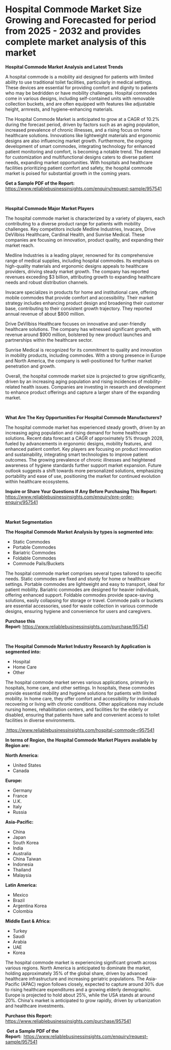 <p><h1>Hospital Commode Market Size Growing and Forecasted for period from 2025 - 2032 and provides complete market analysis of this market</h1></p><p><strong>Hospital Commode Market Analysis and Latest Trends</strong></p>
<p><p>A hospital commode is a mobility aid designed for patients with limited ability to use traditional toilet facilities, particularly in medical settings. These devices are essential for providing comfort and dignity to patients who may be bedridden or have mobility challenges. Hospital commodes come in various designs, including self-contained units with removable collection buckets, and are often equipped with features like adjustable height, armrests, and hygiene-enhancing materials.</p><p>The Hospital Commode Market is anticipated to grow at a CAGR of 10.2% during the forecast period, driven by factors such as an aging population, increased prevalence of chronic illnesses, and a rising focus on home healthcare solutions. Innovations like lightweight materials and ergonomic designs are also influencing market growth. Furthermore, the ongoing development of smart commodes, integrating technology for enhanced patient monitoring and comfort, is becoming a notable trend. The demand for customization and multifunctional designs caters to diverse patient needs, expanding market opportunities. With hospitals and healthcare facilities prioritizing patient comfort and safety, the hospital commode market is poised for substantial growth in the coming years.</p></p>
<p><strong>Get a Sample PDF of the Report:&nbsp;</strong> <a href="https://www.reliablebusinessinsights.com/enquiry/request-sample/957541?utm_campaign=63&utm_medium=2&utm_source=Github&utm_content=ia&utm_term=13042025&utm_id=hospital-commode">https://www.reliablebusinessinsights.com/enquiry/request-sample/957541</a></p>
<p>&nbsp;</p>
<p><strong>Hospital Commode Major Market Players</strong></p>
<p><p>The hospital commode market is characterized by a variety of players, each contributing to a diverse product range for patients with mobility challenges. Key competitors include Medline Industries, Invacare, Drive DeVilbiss Healthcare, Cardinal Health, and Sunrise Medical. These companies are focusing on innovation, product quality, and expanding their market reach.</p><p>Medline Industries is a leading player, renowned for its comprehensive range of medical supplies, including hospital commodes. Its emphasis on high-quality materials and ergonomic designs appeals to healthcare providers, driving steady market growth. The company has reported revenues exceeding $3 billion, attributing growth to expanding healthcare needs and robust distribution channels.</p><p>Invacare specializes in products for home and institutional care, offering mobile commodes that provide comfort and accessibility. Their market strategy includes enhancing product design and broadening their customer base, contributing to their consistent growth trajectory. They reported annual revenue of about $800 million.</p><p>Drive DeVilbiss Healthcare focuses on innovative and user-friendly healthcare solutions. The company has witnessed significant growth, with revenue around $900 million, bolstered by new product launches and partnerships within the healthcare sector.</p><p>Sunrise Medical is recognized for its commitment to quality and innovation in mobility products, including commodes. With a strong presence in Europe and North America, the company is well-positioned for further market penetration and growth.</p><p>Overall, the hospital commode market size is projected to grow significantly, driven by an increasing aging population and rising incidences of mobility-related health issues. Companies are investing in research and development to enhance product offerings and capture a larger share of the expanding market.</p></p>
<p>&nbsp;</p>
<p><strong>What Are The Key Opportunities For Hospital Commode Manufacturers?</strong></p>
<p><p>The hospital commode market has experienced steady growth, driven by an increasing aging population and rising demand for home healthcare solutions. Recent data forecast a CAGR of approximately 5% through 2028, fueled by advancements in ergonomic designs, mobility features, and enhanced patient comfort. Key players are focusing on product innovation and sustainability, integrating smart technologies to improve patient outcomes. The growing prevalence of chronic illnesses and heightened awareness of hygiene standards further support market expansion. Future outlook suggests a shift towards more personalized solutions, emphasizing portability and ease of use, positioning the market for continued evolution within healthcare ecosystems.</p></p>
<p><strong>Inquire or Share Your Questions If Any Before Purchasing This Report:</strong> <a href="https://www.reliablebusinessinsights.com/enquiry/pre-order-enquiry/957541?utm_campaign=63&utm_medium=2&utm_source=Github&utm_content=ia&utm_term=13042025&utm_id=hospital-commode">https://www.reliablebusinessinsights.com/enquiry/pre-order-enquiry/957541</a></p>
<p>&nbsp;</p>
<p><strong>Market Segmentation</strong></p>
<p><strong>The Hospital Commode Market Analysis by types is segmented into:</strong></p>
<p><ul><li>Static Commodes</li><li>Portable Commodes</li><li>Bariatric Commodes</li><li>Foldable Commodes</li><li>Commode Pails/Buckets</li></ul></p>
<p><p>The hospital commode market comprises several types tailored to specific needs. Static commodes are fixed and sturdy for home or healthcare settings. Portable commodes are lightweight and easy to transport, ideal for patient mobility. Bariatric commodes are designed for heavier individuals, offering enhanced support. Foldable commodes provide space-saving solutions, easily collapsing for storage or travel. Commode pails or buckets are essential accessories, used for waste collection in various commode designs, ensuring hygiene and convenience for users and caregivers.</p></p>
<p><strong>Purchase this Report:&nbsp;</strong><a href="https://www.reliablebusinessinsights.com/purchase/957541?utm_campaign=63&utm_medium=2&utm_source=Github&utm_content=ia&utm_term=13042025&utm_id=hospital-commode">https://www.reliablebusinessinsights.com/purchase/957541</a></p>
<p>&nbsp;</p>
<p><strong>The Hospital Commode Market Industry Research by Application is segmented into:</strong></p>
<p><ul><li>Hospital</li><li>Home Care</li><li>Other</li></ul></p>
<p><p>The hospital commode market serves various applications, primarily in hospitals, home care, and other settings. In hospitals, these commodes provide essential mobility and hygiene solutions for patients with limited mobility. In home care, they offer comfort and accessibility for individuals recovering or living with chronic conditions. Other applications may include nursing homes, rehabilitation centers, and facilities for the elderly or disabled, ensuring that patients have safe and convenient access to toilet facilities in diverse environments.</p></p>
<p><a href="https://www.reliablebusinessinsights.com/hospital-commode-r957541?utm_campaign=63&utm_medium=2&utm_source=Github&utm_content=ia&utm_term=13042025&utm_id=hospital-commode">&nbsp;https://www.reliablebusinessinsights.com/hospital-commode-r957541</a></p>
<p><strong>In terms of Region, the Hospital Commode Market Players available by Region are:</strong></p>
<p>
    <p> <strong> North America: </strong>
        <ul>
            <li>United States</li>
            <li>Canada</li>
        </ul>
        </p> 
    <p> <strong> Europe: </strong>
        <ul>
            <li>Germany</li>
            <li>France</li>
            <li>U.K.</li>
            <li>Italy</li>
            <li>Russia</li>
        </ul>
        </p> 
    <p> <strong> Asia-Pacific: </strong>
        <ul>
            <li>China</li>
            <li>Japan</li>
            <li>South Korea</li>
            <li>India</li>
            <li>Australia</li>
            <li>China Taiwan</li>
            <li>Indonesia</li>
            <li>Thailand</li>
            <li>Malaysia</li>
        </ul>
        </p> 
    <p> <strong> Latin America: </strong>
        <ul>
            <li>Mexico</li>
            <li>Brazil</li>
            <li>Argentina Korea</li>
            <li>Colombia</li>
        </ul>
        </p> 
    <p> <strong> Middle East & Africa: </strong>
        <ul>
            <li>Turkey</li>
            <li>Saudi</li>
            <li>Arabia</li>
            <li>UAE</li>
            <li>Korea</li>
        </ul>
    </p>
    </p>
<p><p>The hospital commode market is experiencing significant growth across various regions. North America is anticipated to dominate the market, holding approximately 35% of the global share, driven by advanced healthcare infrastructure and increasing geriatric populations. The Asia-Pacific (APAC) region follows closely, expected to capture around 30% due to rising healthcare expenditures and a growing elderly demographic. Europe is projected to hold about 25%, while the USA stands at around 20%. China's market is anticipated to grow rapidly, driven by urbanization and healthcare investments.</p></p>
<p><strong>Purchase this Report: </strong><a href="https://www.reliablebusinessinsights.com/purchase/957541?utm_campaign=63&utm_medium=2&utm_source=Github&utm_content=ia&utm_term=13042025&utm_id=hospital-commode">https://www.reliablebusinessinsights.com/purchase/957541</a></p>
<p>&nbsp;<strong>Get a Sample PDF of the Report:&nbsp;&nbsp;</strong><a href="https://www.reliablebusinessinsights.com/enquiry/request-sample/957541?utm_campaign=63&utm_medium=2&utm_source=Github&utm_content=ia&utm_term=13042025&utm_id=hospital-commode">https://www.reliablebusinessinsights.com/enquiry/request-sample/957541</a></p>
<p><strong></strong></p>
<p><p></p><p></p><p></p></p>